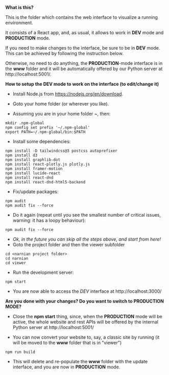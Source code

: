**What is this?**

This is the folder which contains the web interface to visualize a running environment.

It consists of a React app, and, as usual, it allows to work in **DEV** mode and **PRODUCTION** mode.

If you need to make changes to the interface, be sure to be in **DEV** mode. 
This can be achieved by following the instruction below.

Otherwise, no need to do anything, the **PRODUCTION**-mode interface is in the **www** folder and it will
be automatically offered by our Python server at http://localhost:5001/.


**How to setup the DEV mode to work on the interface (to edit/change it)**

- Install Node.js from https://nodejs.org/en/download.

- Goto your home folder (or wherever you like). 

- Assuming you are in your home folder ~, then:

```
mkdir .npm-global                    
npm config set prefix '~/.npm-global'
export PATH=~/.npm-global/bin:$PATH
```

- Install some dependencies:

```
npm install -D tailwindcss@3 postcss autoprefixer
npm install d3
npm install graphlib-dot
npm install react-plotly.js plotly.js
npm install framer-motion 
npm install lucide-react
npm install react-dnd
npm install react-dnd-html5-backend
```

- Fix/update packages:

```
npm audit
npm audit fix --force
```

- Do it again (repeat until you see the smallest number of critical issues, warning: it has a loopy behaviour):

```
npm audit fix --force
```

- *Ok, in the future you can skip all the steps above, and start from here!*
- Goto the project folder and then the viewer subfolder

```
cd <narnian project folder>
cd narnian
cd viewer
```

- Run the development server:

```
npm start
```

- You are now able to access the *DEV* interface at http://localhost:3000/

**Are you done with your changes? Do you want to switch to PRODUCTION MODE?**

- Close the **npm start** thing, since, when the **PRODUCTION** mode will be active, 
the whole website and rest APIs will be 
offered by the internal Python server at http://localhost:5001/

- You can now convert your website to, say, a classic site by running 
(it will be moved to the **www** folder that is in "viewer")

```
npm run build
```
- This will delete and re-populate the **www** folder with the update interface, 
and you are now in **PRODUCTION** mode.

